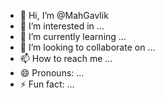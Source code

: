 - 👋 Hi, I’m @MahGavlik
- 👀 I’m interested in ...
- 🌱 I’m currently learning ...
- 💞️ I’m looking to collaborate on ...
- 📫 How to reach me ...
- 😄 Pronouns: ...
- ⚡ Fun fact: ...

<!---
MahGavlik/MahGavlik is a ✨ special ✨ repository because its `README.md` (this file) appears on your GitHub profile.
You can click the Preview link to take a look at your changes.
--->

